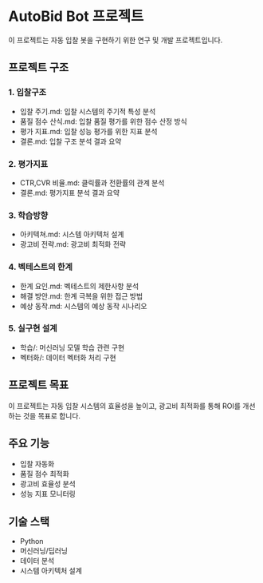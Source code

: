 # AutoBid Bot 프로젝트

이 프로젝트는 자동 입찰 봇을 구현하기 위한 연구 및 개발 프로젝트입니다.

## 프로젝트 구조

### 1. 입찰구조
- 입찰 주기.md: 입찰 시스템의 주기적 특성 분석
- 품질 점수 산식.md: 입찰 품질 평가를 위한 점수 산정 방식
- 평가 지표.md: 입찰 성능 평가를 위한 지표 분석
- 결론.md: 입찰 구조 분석 결과 요약

### 2. 평가지표
- CTR,CVR 비율.md: 클릭률과 전환률의 관계 분석
- 결론.md: 평가지표 분석 결과 요약

### 3. 학습방향
- 아키텍쳐.md: 시스템 아키텍처 설계
- 광고비 전략.md: 광고비 최적화 전략

### 4. 벡테스트의 한계
- 한계 요인.md: 벡테스트의 제한사항 분석
- 해결 방안.md: 한계 극복을 위한 접근 방법
- 예상 동작.md: 시스템의 예상 동작 시나리오

### 5. 실구현 설계
- 학습/: 머신러닝 모델 학습 관련 구현
- 벡터화/: 데이터 벡터화 처리 구현

## 프로젝트 목표
이 프로젝트는 자동 입찰 시스템의 효율성을 높이고, 광고비 최적화를 통해 ROI를 개선하는 것을 목표로 합니다.

## 주요 기능
- 입찰 자동화
- 품질 점수 최적화
- 광고비 효율성 분석
- 성능 지표 모니터링

## 기술 스택
- Python
- 머신러닝/딥러닝
- 데이터 분석
- 시스템 아키텍처 설계 